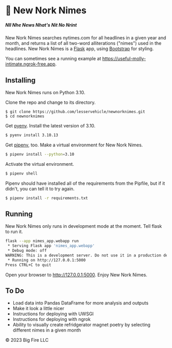 # 📰 New Nork Nimes

##### Nll Nhe News Nhat's Nit No Nrint

New Nork Nimes searches nytimes.com for all headlines in a given year and month, and returns a list of all two-word alliterations ("nimes") used in the headlines. New Nork Nimes is a [Flask](https://flask.palletsprojects.com/en/3.0.x/) app, using [Bootstrap](https://getbootstrap.com/) for styling. 

You can sometimes see a running example at https://useful-molly-intimate.ngrok-free.app.

## Installing
New Nork Nimes runs on Python 3.10. 

Clone the repo and change to its directory.

```
$ git clone https://github.com/lesservehicle/newnorknimes.git
$ cd newnorknimes
```

Get [pyenv](https://github.com/pyenv/pyenv). Install the latest version of 3.10.

```bash
$ pyenv install 3.10.13
```

Get [pipenv](https://pipenv.pypa.io/en/latest/), too. Make a virtual environment for New Nork Nimes.

```bash
$ pipenv install --python=3.10
```

Activate the virtual environment.

```bash
$ pipenv shell
```

Pipenv should have installed all of the requirements from the Pipfile, but if it didn't, you can tell it to try again.
```bash
$ pipenv install -r requirements.txt
```

## Running
New Nork Nimes only runs in development mode at the moment. Tell flask to run it.

```bash
flask --app nimes_app.webapp run
 * Serving Flask app 'nimes_app.webapp'
 * Debug mode: off
WARNING: This is a development server. Do not use it in a production deployment. Use a production WSGI server instead.
 * Running on http://127.0.0.1:5000
Press CTRL+C to quit
```

Open your browser to http://127.0.0.1:5000. Enjoy New Nork Nimes.

## To Do
- Load data into Pandas DataFrame for more analysis and outputs
- Make it look a little nicer
- Instructions for deploying with UWSGI
- Instructions for deploying with ngrok
- Ability to visually create refridgerator magnet poetry by selecting different nimes in a given month

&copy; 2023 Big Fire LLC